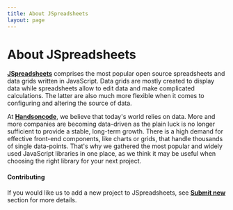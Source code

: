 ```yaml
---
title: About JSpreadsheets
layout: page
---
```


# About JSpreadsheets

**[JSpreadsheets](http://jspreadsheets.com)** comprises the most popular open source spreadsheets and data grids written in JavaScript. Data grids are mostly created to display data while spreadsheets allow to edit data and make complicated calculations. The latter are also much more flexible when it comes to configuring and altering the source of data.

At **[Handsoncode](http://handsoncode.net)**, we believe that today's world relies on data. More and more companies are becoming data-driven as the plain luck is no longer sufficient to provide a stable, long-term growth. There is a high demand for effective front-end components, like charts or grids, that handle thousands of single data-points. That's why we gathered the most popular and widely used JavaScript libraries in one place, as we think it may be useful when choosing the right library for your next project.

#### Contributing

If you would like us to add a new project to JSpreadsheets, see **[Submit new](http://jspreadsheets.com/submit-new.html)** section for more details.
